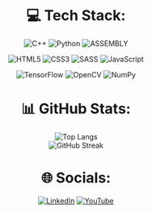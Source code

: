 <div align="center">

# 💻 Tech Stack:
![C++](https://img.shields.io/badge/c++-%2300599C.svg?style=for-the-badge&logo=c%2B%2B&logoColor=white) ![Python](https://img.shields.io/badge/python-3670A0?style=for-the-badge&logo=python&logoColor=ffdd54) ![ASSEMBLY](https://img.shields.io/badge/_-ASM-6E4C13.svg?style=for-the-badge)

![HTML5](https://img.shields.io/badge/html5-%23E34F26.svg?style=for-the-badge&logo=html5&logoColor=white) ![CSS3](https://img.shields.io/badge/css3-%231572B6.svg?style=for-the-badge&logo=css3&logoColor=white) ![SASS](https://img.shields.io/badge/_-SASS-A53B70.svg?style=for-the-badge) ![JavaScript](https://img.shields.io/badge/javascript-%23323330.svg?style=for-the-badge&logo=javascript&logoColor=%23F7DF1E)

![TensorFlow](https://img.shields.io/badge/TensorFlow-%23FF6F00.svg?style=for-the-badge&logo=TensorFlow&logoColor=white) ![OpenCV](https://img.shields.io/badge/opencv-%23white.svg?style=for-the-badge&logo=opencv&logoColor=white) ![NumPy](https://img.shields.io/badge/numpy-%23013243.svg?style=for-the-badge&logo=numpy&logoColor=white)

<!--
![PyTorch](https://img.shields.io/badge/PyTorch-%23EE4C2C.svg?style=for-the-badge&logo=PyTorch&logoColor=white)
-->

# 📊 GitHub Stats:

<p align="center">
  <img src="https://github-readme-stats.vercel.app/api/top-langs/?username=robertxpearce&theme=midnight-purple&hide_border=true&include_all_commits=true&count_private=true&layout=compact" alt="Top Langs" />
  <br/>
  <img src="https://github-readme-streak-stats.herokuapp.com/?user=robertxpearce&theme=midnight-purple&hide_border=true" alt="GitHub Streak" />
</p>
<!--
<p align="center">
  <img src="https://github-readme-stats.vercel.app/api/top-langs/?username=robertxpearce&theme=vision-friendly-dark&hide_border=true&include_all_commits=true&count_private=true&layout=compact" alt="Top Langs" />
  <br/>
  <img src="https://github-readme-streak-stats.herokuapp.com/?user=robertxpearce&theme=vision-friendly-dark&hide_border=true" alt="GitHub Streak" />
</p>
-->

# 🌐 Socials:
[![LinkedIn](https://img.shields.io/badge/LinkedIn-%230077B5.svg?logo=linkedin&logoColor=white)](https://linkedin.com/in/robert-d-pearce) [![YouTube](https://img.shields.io/badge/YouTube-%23FF0000.svg?logo=YouTube&logoColor=white)](https://youtube.com/@robertxpearce) 
<!--
---
[![](https://visitcount.itsvg.in/api?id=robertxpearce&icon=0&color=0)](https://visitcount.itsvg.in)

</div>
-->
